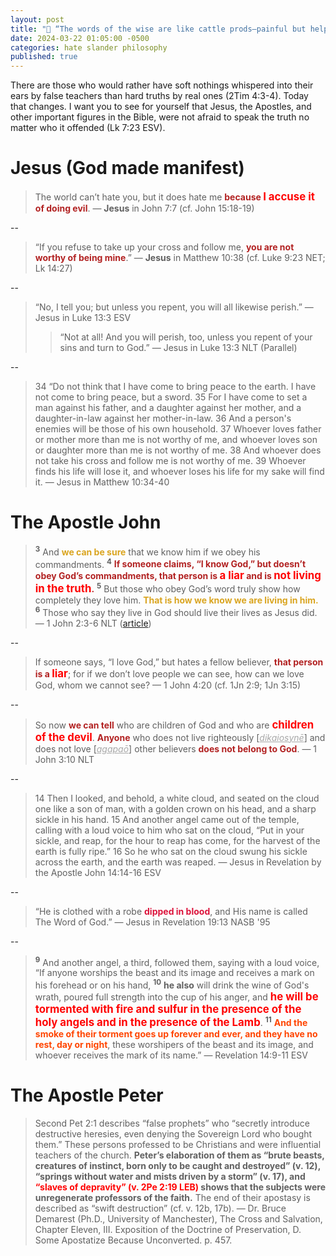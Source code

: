 ```yaml
---
layout: post
title: "🐏 “The words of the wise are like cattle prods—painful but helpful. Their collected sayings are like a nail-studded stick with which a shepherd drives the sheep.” ― Ecclesiastes 12:11" 
date: 2024-03-22 01:05:00 -0500
categories: hate slander philosophy
published: true
---
```


There are those who would rather have soft nothings whispered into their ears by false teachers than hard truths by real ones (2Tim 4:3-4). Today that changes. I want you to see for yourself that Jesus, the Apostles, and other important figures in the Bible, were not afraid to speak the truth no matter who it offended (Lk 7:23 ESV).

# Jesus (God made manifest)

> The world can’t hate you, but it does hate me <span style="font-weight:bold;color:FireBrick;">because <span style="font-size:1.2em;color:Red;">I accuse it</span> of doing evil</span>. &mdash; **Jesus** in John 7:7 (cf. John 15:18-19)

--

> “If you refuse to take up your cross and follow me, <span style="font-weight:bold;color:FireBrick;">you are not worthy of being mine</span>.” — **Jesus** in Matthew 10:38 (cf. Luke 9:23 NET; Lk 14:27)

--

> “No, I tell you; but unless you repent, you will all likewise perish.” — Jesus in Luke 13:3 ESV
>> “Not at all! And you will perish, too, unless you repent of your sins and turn to God.” — Jesus in Luke 13:3 NLT (Parallel)

--

> 34 “Do not think that I have come to bring peace to the earth. I have not come to bring peace, but a sword. 35 For I have come to set a man against his father, and a daughter against her mother, and a daughter-in-law against her mother-in-law. 36 And a person's enemies will be those of his own household. 37 Whoever loves father or mother more than me is not worthy of me, and whoever loves son or daughter more than me is not worthy of me. 38 And whoever does not take his cross and follow me is not worthy of me. 39 Whoever finds his life will lose it, and whoever loses his life for my sake will find it. — Jesus in Matthew 10:34-40

# The Apostle John

> <sup style="font-weight:bold;">3</sup> And <span style="font-weight:bold;color:GoldenRod;">we can be sure</span> that we know him if we obey his commandments. <sup style="font-weight:bold;">4</sup> <span style="font-weight:bold;color:FireBrick;">If someone claims, “I know God,” but doesn’t obey God’s commandments, that person is <span style="font-size:1.2em;color:Red;">a liar</span> and is <span style="font-size:1.2em;color:Red;">not living in the truth</span>.</span> <sup style="font-weight:bold;">5</sup> But those who obey God’s word truly show how completely they love him. <span style="font-weight:bold;color:GoldenRod;">That is how we know we are living in him.</span> <sup style="font-weight:bold;">6</sup> Those who say they live in God should live their lives as Jesus did. &mdash; 1 John 2:3-6 NLT ([article](https://sevenshepherd.github.io/1-John-2-4/))

--

> If someone says, “I love God,” but hates a fellow believer, <span style="font-weight:bold;color:FireBrick;">that person is a <span style="font-size:1.2em;color:Red;">liar</span></span>; for if we don’t love people we can see, how can we love God, whom we cannot see? &mdash; 1 John 4:20 (cf. 1Jn 2:9; 1Jn 3:15)

--

> So now <span style="font-weight:bold;color:FireBrick;">we can tell</span> who are children of God and who are <span style="font-weight:bold;font-size:1.2em;color:Red;">children of the devil</span>. <span style="font-weight:bold;color:FireBrick;">Anyone</span> who does not live righteously [<a href="https://www.biblegateway.com/passage/?search=1%20Jn%203%3A10&version=MOUNCE" style="font-style:italic;color:#A8A8A8;">dikaiosynē</a>] and does not love [<a href="https://www.biblegateway.com/passage/?search=1%20Jn%203%3A10&version=MOUNCE" style="font-style:italic;color:#A8A8A8;">agapaō</a>] other believers <span style="font-weight:bold;color:FireBrick;">does not belong to God</span>. &mdash; 1 John 3:10 NLT

--

> 14 Then I looked, and behold, a white cloud, and seated on the cloud one like a son of man, with a golden crown on his head, and a sharp sickle in his hand. 15 And another angel came out of the temple, calling with a loud voice to him who sat on the cloud, “Put in your sickle, and reap, for the hour to reap has come, for the harvest of the earth is fully ripe.” 16 So he who sat on the cloud swung his sickle across the earth, and the earth was reaped. — Jesus in Revelation by the Apostle John 14:14-16 ESV

--

> “He is clothed with a robe <span style="font-weight:bold;color:Crimson;">dipped in blood</span>, and His name is called The Word of God.” — Jesus in Revelation 19:13 NASB '95

--

> <sup style="font-weight:bold">9</sup> And another angel, a third, followed them, saying with a loud voice, “If anyone worships the beast and its image and receives a mark on his forehead or on his hand, <sup style="font-weight:bold">10</sup> **he also** will drink the wine of God's wrath, poured full strength into the cup of his anger, and <span style="font-size:1.2em;font-weight:bold;color:red;">he will be tormented with fire and sulfur in the presence of the holy angels and in the presence of the Lamb</span>. <sup style="font-weight:bold">11</sup> <span style="font-weight:bold;color:orangered;">And the smoke of their torment goes up forever and ever, and they have no rest, day or night</span>, these worshipers of the beast and its image, and whoever receives the mark of its name.” &mdash; Revelation 14:9-11 ESV

# The Apostle Peter

> Second Pet 2:1 describes “false prophets” who “secretly introduce destructive heresies, even denying the Sovereign Lord who bought them.” These persons professed to be Christians and were influential teachers of the church. **Peter’s elaboration of them as “brute beasts, creatures of instinct, born only to be caught and destroyed” (v. 12), “springs without water and mists driven by a storm” (v. 17), and <span style="font-weight:bold;color:Red;">“slaves of depravity” (v. 2Pe 2:19 LEB)</span> shows that the subjects were unregenerate professors of the faith.** The end of their apostasy is described as “swift destruction” (cf. v. 12b, 17b). &mdash; Dr. Bruce Demarest (Ph.D., University of Manchester), The Cross and Salvation, Chapter Eleven, III. Exposition of the Doctrine of Preservation,  D. Some Apostatize Because Unconverted. p. 457.

<!-- # The Apostle Matthew -->


<!-- # A Shepherd Drives The Sheep

Today I will drive the sheep to greener pastures. Some people would rather have soft nothings whispered into their ears by false teachers than hard truths by real ones. Today that changes.

> “The words of the wise are like cattle prods—**painful but helpful**. Their collected sayings are like a nail-studded stick with which <span style="font-weight:bold;color:ForestGreen;">a shepherd drives the sheep</span>.” ― Ecclesiastes 12:11

# If You Hate Me For This You Actually Hate Christ

No one is hated more than he who speaks the truth. If you love this message of correction and reproof the Bible calls you a wise man, if not a fool (Proverbs 9:8).

> The world can’t hate you, but it does hate me <span style="font-weight:bold;color:FireBrick;">because I accuse it of doing evil</span>. &mdash; **Jesus** in John 7:7

> “If the world hates you, remember that it hated me first. The world would love you as one of its own if you belonged to it, but you are no longer part of the world. I chose you to come out of the world, so it hates you. &mdash; John 15:18-19

# Take Up Your Cross

Genuine saving faith results in obedience to God (1Jn 2:3-6; 3:6-10; 5:3-4 Jn 14:15,21; 15:10) and good works that follow after justification (James 2:14-26; Eph 2:10). Obedience does not merit salvation, salvation produces obedience. Christianity is a call to discipleship.

> “If you refuse to take up your cross and follow me, <span style="font-weight:bold;color:FireBrick;">you are not worthy of being mine</span>.” — Jesus in Matthew 10:38

> Then he said to them all, “If anyone wants to become my follower, he must deny himself, take up his cross <span style="font-weight:bold;color:FireBrick;">daily</span>, and follow me. &mdash; Luke 9:23 NET

# Repent or Perish

Repentance is the &ldquo;*resulting*&rdquo; fruit of genuine saving faith. Repentance is a heartfelt sorrow for sin, a renouncing of it, and a sincere commitment to forsake it and walk in obedience to Christ (Acts 3:19; 26:20; Mt 3:8). Obedience does not merit salvation, salvation produces obedience (Ac 17:30; 1Jn 2:4).

> “No, I tell you; but unless you repent, you will all likewise perish.” — Jesus in Luke 13:3 ESV
>> “Not at all! And you will perish, too, unless you repent of your sins and turn to God.” — Jesus in Luke 13:3 NLT (Parallel)

Justification is by faith alone, but the faith that saves is never alone in the person justified. True Christians don't make a "practice" of sin, abuse grace as a license to sin, or remain in sin (1 Jn 3:6-10; 5:18; Jd 4 NET; Ro 6:1-2,15; 3:8,31; Heb 10:26-31; 6:4-6; Lk 9:62). Sanctification is progressive and worked by the Holy Spirit, it is not regressive, it is not sedentary.

> Then he said, “I tell you the truth, unless you turn from your sins and become like little children, you will never get into the Kingdom of Heaven. &mdash; Matthew 18:3

# Conclusion

If you are unrepentant (Lk 13:3) and you pursue lifestyles of sin (1Jn 3:6-10; Gal 5:19-21) **the only assurance you have, is no assurance**. You need to wake up. You should be told to test to see if your faith is genuine (2Cor.13:5), to see if you really are trusting in Christ, because if you were, you'd be repentant, you'd carry your cross daily (Mt 10:38; Lk 9:23), you'd be bearing the fruits of obedience (John 15:1-17; James 2:14-26; Jn 14:15; 1 Jn 2:4), and you'd have the assurance of being foreknown (Mt 22:14). These are divine enablements. -->


<script>
    var refTagger = {
        settings: {
            bibleVersion: 'NLT'
        }
    }; 

    (function(d, t) {
        var n=d.querySelector('[nonce]');
        refTagger.settings.nonce = n && (n.nonce||n.getAttribute('nonce'));
        var g = d.createElement(t), s = d.getElementsByTagName(t)[0];
        g.src = 'https://api.reftagger.com/v2/RefTagger.js';
        g.nonce = refTagger.settings.nonce;
        s.parentNode.insertBefore(g, s);
    }(document, 'script'));
</script>